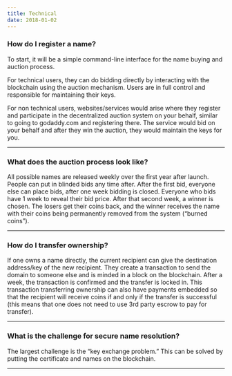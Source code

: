 ```yaml
---
title: Technical
date: 2018-01-02
---
```


### How do I register a name? 
To start, it will be a simple command-line interface for the name buying and auction process. 

For technical users, they can do bidding directly by interacting with the blockchain using the auction mechanism. Users are in full control and responsible for maintaining their keys. 

For non technical users, websites/services would arise where they register and participate in the decentralized auction system on your behalf, similar to going to godaddy.com and registering there. The service would bid on your behalf and after they win the auction, they would maintain the keys for you.

---

### What does the auction process look like? 
All possible names are released weekly over the first year after launch. People can put in blinded bids any time after. After the first bid, everyone else can place bids, after one week bidding is closed. Everyone who bids have 1 week to reveal their bid price. After that second week, a winner is chosen. The losers get their coins back, and the winner receives the name with their coins being permanently removed from the system (“burned coins”). 

---

### How do I transfer ownership? 
If one owns a name directly, the current recipient can give the destination address/key of the new recipient. They create a transaction to send the domain to someone else and is minded in a block on the blockchain. After a week, the transaction is confirmed and the transfer is locked in. This transaction transferring ownership can also have payments embedded so that the recipient will receive coins if and only if the transfer is successful (this means that one does not need to use 3rd party escrow to pay for transfer).

---

### What is the challenge for secure name resolution?
The largest challenge is the “key exchange problem.” This can be solved by putting the certificate and names on the blockchain.

---
